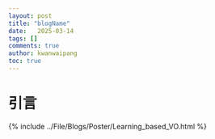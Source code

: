 ```yaml
---
layout: post
title: "blogName"
date:   2025-03-14
tags: []
comments: true
author: kwanwaipang
toc: true
---
```



<!-- * 目录
{:toc} -->


<!-- !!!!!!!!!!!!!!!!!!!!!!!!!!!!!!!!!!!!!!!!!!!!!!!!!!!!!!!!!!!!!!!!!!!!!!!!!!!!!!!!!!!!!!!!!!!!!!!!!!!!!!!!!!!!!!!!!!!!!!!!!!! -->
# 引言


{% include ../File/Blogs/Poster/Learning_based_VO.html %}

